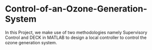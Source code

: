 # Control-of-an-Ozone-Generation-System
In this  Project, we make use of two methodologies namely Supervisory Control  and DECK in MATLAB to design a local controller to control the ozone  generation system. 
